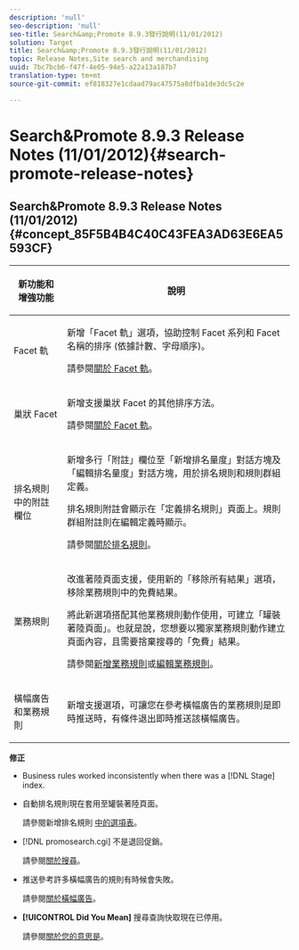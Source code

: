 ```yaml
---
description: 'null'
seo-description: 'null'
seo-title: Search&amp;Promote 8.9.3發行說明(11/01/2012)
solution: Target
title: Search&amp;Promote 8.9.3發行說明(11/01/2012)
topic: Release Notes,Site search and merchandising
uuid: 7bc7bcb6-f47f-4e05-94e5-a22a13a187b7
translation-type: tm+mt
source-git-commit: ef818327e1cdaad79ac47575a8dfba1de3dc5c2e

---
```



# Search&amp;Promote 8.9.3 Release Notes (11/01/2012){#search-promote-release-notes}

## Search&amp;Promote 8.9.3 Release Notes (11/01/2012) {#concept_85F5B4B4C40C43FEA3AD63E6EA5593CF}

<table> 
 <thead> 
  <tr> 
   <th colname="col1" class="entry"> <p>新功能和增強功能 </p> </th> 
   <th colname="col2" class="entry"> <p>說明 </p> </th> 
  </tr> 
 </thead>
 <tbody> 
  <tr> 
   <td colname="col1"> <p>Facet 軌 </p> </td> 
   <td colname="col2"> <p> 
     <!--3309390-->新增<span class="uicontrol">「Facet 軌」</span>選項，協助控制 Facet 系列和 Facet 名稱的排序 (依據計數、字母順序)。 </p> <p>請參閱<a href="../c-about-design-menu/c-about-facet-rails.md#concept_1FDC8BCDFFC84A0889DA670F63D5F6DB" format="dita" scope="local">關於 Facet 軌</a>。 </p> </td> 
  </tr> 
  <tr> 
   <td colname="col1"> <p> 巢狀 Facet </p> </td> 
   <td colname="col2"> <p> 新增支援巢狀 Facet 的其他排序方法。 </p> <p>請參閱<a href="../c-about-design-menu/c-about-facet-rails.md#concept_1FDC8BCDFFC84A0889DA670F63D5F6DB" format="dita" scope="local">關於 Facet 軌</a>。 </p> </td> 
  </tr> 
  <tr> 
   <td colname="col1"> <p>排名規則中的附註欄位 </p> </td> 
   <td colname="col2"> <p> 
     <!--3063772-->新增多行<span class="wintitle">「附註」</span>欄位至<span class="wintitle">「新增排名量度」</span>對話方塊及<span class="wintitle">「編輯排名量度」</span>對話方塊，用於排名規則和規則群組定義。 </p> <p>排名規則附註會顯示在<span class="wintitle">「定義排名規則」</span>頁面上。規則群組附註則在編輯定義時顯示。 </p> <p>請參閱<a href="../c-about-rules-menu/c-about-ranking-rules.md#concept_F555C076759B4E81B925441CFE707397" format="dita" scope="local">關於排名規則</a>。 </p> </td> 
  </tr> 
  <tr> 
   <td colname="col1"> <p>業務規則 </p> </td> 
   <td colname="col2"> <p> 
     <!--3331637-->改進著陸頁面支援，使用新的<span class="uicontrol">「移除所有結果」</span>選項，移除業務規則中的免費結果。 </p> <p>將此新選項搭配其他業務規則動作使用，可建立「罐裝著陸頁面」。也就是說，您想要以獨家業務規則動作建立頁面內容，且需要捨棄搜尋的「免費」結果。 </p> <p>請參閱<a href="../c-about-rules-menu/c-about-business-rules.md#task_BD3B31ED48BB4B1B8F1DCD3BFA2528E7" format="dita" scope="local">新增業務規則</a>或<a href="../c-about-rules-menu/c-about-business-rules.md#task_375CFA75D1D94D9E92A35DE1228E5087" format="dita" scope="local">編輯業務規則</a>。 </p> </td> 
  </tr> 
  <tr> 
   <td colname="col1"> <p>橫幅廣告和業務規則 </p> </td> 
   <td colname="col2"> <p> 新增支援選項，可讓您在參考橫幅廣告的業務規則是即時推送時，有條件退出即時推送該橫幅廣告。 </p> </td> 
  </tr> 
 </tbody> 
</table>

**修正**

* Business rules worked inconsistently when there was a [!DNL Stage] index.
* 自動排名規則現在套用至罐裝著陸頁面。

   請參閱新增排名規則 [中的選項表](../c-about-rules-menu/c-about-ranking-rules.md#task_A132789FD4E5423DAD090DCDA7311E8A)。

* [!DNL promosearch.cgi] 不是退回促銷。

   請參閱[關於搜尋](../c-about-settings-menu/c-about-searching-menu.md#concept_207105CF26B1448F8A3D223787C56AB8)。

* 推送參考許多橫幅廣告的規則有時候會失敗。

   請參閱[關於橫幅廣告](../c-about-design-menu/c-about-banners.md#concept_5BBE01FEC6134393B43CC917C8CC64DA)。

* **[!UICONTROL Did You Mean]** 搜尋查詢快取現在已停用。

   請參閱[關於您的意思是](../c-about-linguistics-menu/c-about-did-you-mean.md#concept_7D4F3C29EF184B538B8AE2ECAE0CDC5E)。

